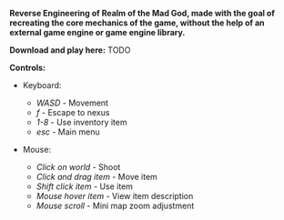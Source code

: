 **Reverse Engineering of Realm of the Mad God, made with the goal of recreating the core mechanics of the game, without the help of an external game engine or game engine library.**

**Download and play here:** TODO

**Controls:**
  - Keyboard:
      - *WASD* - Movement
      - *f* - Escape to nexus
      - *1-8* - Use inventory item
      - *esc* - Main menu
  
  - Mouse:
      - *Click on world* - Shoot
      - *Click and drag item* - Move item
      - *Shift click item* - Use item
      - *Mouse hover item* - View item description
      - *Mouse scroll* - Mini map zoom adjustment
        
